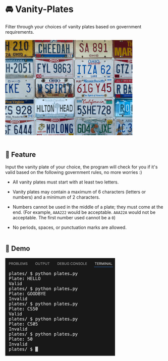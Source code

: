 # 🚘 Vanity-Plates
Filter through your choices of vanity plates based on government requirements.<br/><br/>
<img src="https://github.com/ayahkashif/Vanity-Plates/blob/main/assets/sample.jpg" width="403" height="302"><br/><br/>

## 📂 Feature
Input the vanity plate of your choice, the program will check for you if it's valid based on the following government rules, no more worries :)
- All vanity plates must start with at least two letters.
* Vanity plates may contain a maximum of 6 characters (letters or numbers) and a minimum of 2 characters.
+ Numbers cannot be used in the middle of a plate; they must come at the end. (For example, `AAA222` would be acceptable. `AAA22A` would not be acceptable. The first number used cannot be a `0`)
- No periods, spaces, or punctuation marks are allowed.<br/><br/>

## 💾 Demo
<img src="https://github.com/ayahkashif/Vanity-Plates/blob/main/assets/demo.png" width="348" height="310">
